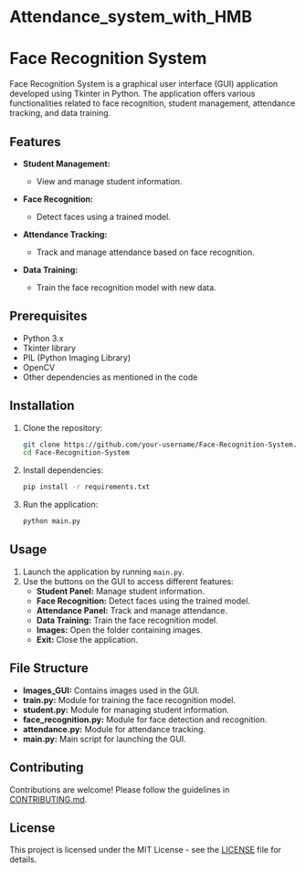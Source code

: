 # Attendance_system_with_HMB

# Face Recognition System

Face Recognition System is a graphical user interface (GUI) application developed using Tkinter in Python. The application offers various functionalities related to face recognition, student management, attendance tracking, and data training.

## Features

- **Student Management:**
  - View and manage student information.

- **Face Recognition:**
  - Detect faces using a trained model.

- **Attendance Tracking:**
  - Track and manage attendance based on face recognition.

- **Data Training:**
  - Train the face recognition model with new data.

## Prerequisites

- Python 3.x
- Tkinter library
- PIL (Python Imaging Library)
- OpenCV
- Other dependencies as mentioned in the code

## Installation

1. Clone the repository:

    ```bash
    git clone https://github.com/your-username/Face-Recognition-System.git
    cd Face-Recognition-System
    ```

2. Install dependencies:

    ```bash
    pip install -r requirements.txt
    ```

3. Run the application:

    ```bash
    python main.py
    ```

## Usage

1. Launch the application by running `main.py`.
2. Use the buttons on the GUI to access different features:
   - **Student Panel:** Manage student information.
   - **Face Recognition:** Detect faces using the trained model.
   - **Attendance Panel:** Track and manage attendance.
   - **Data Training:** Train the face recognition model.
   - **Images:** Open the folder containing images.
   - **Exit:** Close the application.

## File Structure

- **Images_GUI:** Contains images used in the GUI.
- **train.py:** Module for training the face recognition model.
- **student.py:** Module for managing student information.
- **face_recognition.py:** Module for face detection and recognition.
- **attendance.py:** Module for attendance tracking.
- **main.py:** Main script for launching the GUI.

## Contributing

Contributions are welcome! Please follow the guidelines in [CONTRIBUTING.md](CONTRIBUTING.md).

## License

This project is licensed under the MIT License - see the [LICENSE](LICENSE) file for details.
